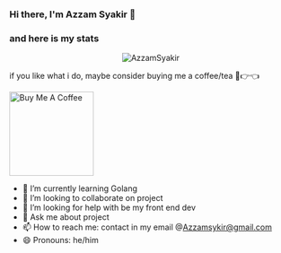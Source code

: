### Hi there, I'm Azzam Syakir 👋

### and here is my stats
<p align="center"> <img src="https://github-readme-stats.vercel.app/api?username=AzzamSyakir&show_icons=true&theme=gotham" alt="AzzamSyakir" />

if you like what i do, maybe consider buying me a coffee/tea 🥺👉👈

<a href="https://www.buymeacoffee.com/azzamsykirk" target="_blank"><img src="https://cdn.buymeacoffee.com/buttons/v2/default-red.png" alt="Buy Me A Coffee" width="150" ></a>

- 🌱 I’m currently learning  Golang
- 👯 I’m looking to collaborate on project
- 🤔 I’m looking for help with be my front end dev
- 💬 Ask me about project
- 📫 How to reach me: contact in my email @Azzamsykir@gmail.com
- 😄 Pronouns: he/him
